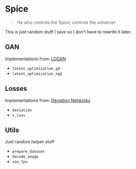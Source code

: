 # Spice

> He who controls the Spice, controls the universe!

This is just random stuff I save so I don't have to rewrite it later.

## GAN

Implementations from: [LOGAN](https://arxiv.org/abs/1912.00953)

* `latent_optimization_gd`
* `latent_optimization_ngd`

## Losses

Implementations from: [Deviation Networks](https://arxiv.org/abs/1911.08623)

* `deviation`
* `z_loss`

## Utils

Just random helper stuff

* `prepare_dataset`
* `decode_image`
* `use_tpu`

